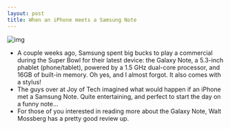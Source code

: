 ```yaml
---
layout: post
title: When an iPhone meets a Samsung Note
---
```

![img](http://media.idownloadblog.com/wp-content/uploads/2012/02/iPhone-meets-Note.jpg)
* A couple weeks ago, Samsung spent big bucks to play a commercial during the Super Bowl for their latest device: the Galaxy Note, a 5.3-inch phablet (phone/tablet), powered by a 1.5 GHz dual-core processor, and 16GB of built-in memory. Oh yes, and I almost forgot. It also comes with a stylus!
* The guys over at Joy of Tech imagined what would happen if an iPhone met a Samsung Note. Quite entertaining, and perfect to start the day on a funny note…
* For those of you interested in reading more about the Galaxy Note, Walt Mossberg has a pretty good review up.

